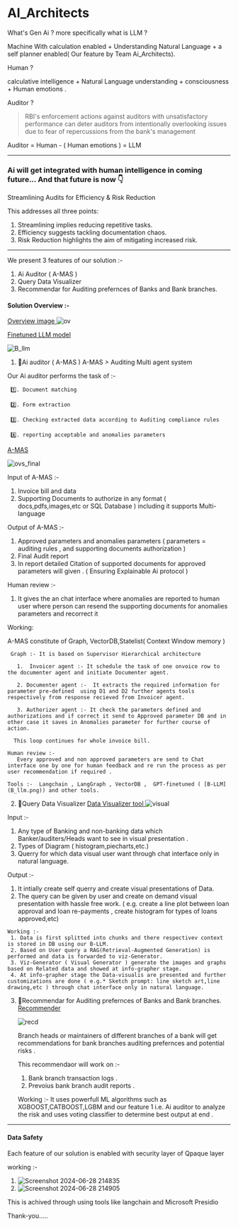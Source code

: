 # AI_Architects

What's Gen Ai ? more specifically what is LLM ?

Machine With calculation enabled + Understanding Natural Language + a self planner enabled( Our feature by Team Ai_Architects).

Human ?

calculative intelligence + Natural Language understanding +  consciousness + Human emotions .

Auditor ?

>RBI's enforcement actions against auditors with unsatisfactory performance can deter auditors from intentionally overlooking issues due to fear of repercussions from the bank's management

Auditor = Human - ( Human emotions ) = LLM 


---
### Ai will get integrated with human intelligence in coming future... And that future is now 👇

Streamlining Audits for Efficiency & Risk Reduction

This addresses all three points:

  1. Streamlining implies reducing repetitive tasks.
  2. Efficiency suggests tackling documentation chaos.
  3. Risk Reduction highlights the aim of mitigating increased risk.

---

We present 3 features of our solution :- 
  1. Ai Auditor ( A-MAS )
  2. Query Data Visualizer
  3. Recommendar for Auditing prefernces of Banks and Bank branches.

#### Solution Overview :- 
[Overview image ](ov.png)
![ov](https://github.com/sandeshlavshetty/AI_Architects/assets/138968398/fb0a9c10-a45a-4f14-adff-91fd7eb2e001)

[Finetuned LLM model](B_llm.png)

![B_llm](https://github.com/sandeshlavshetty/AI_Architects/assets/138968398/16af02db-943d-4484-882e-bf0ac28072ad)



1.  🥇Ai auditor ( A-MAS )
   A-MAS > Auditing Multi agent system

   Our Ai auditor performs the task of :-
   
     1️⃣. Document matching
   
     2️⃣. Form extraction
   
     3️⃣. Checking extracted data according to Auditing compliance rules
   
     4️⃣. reporting acceptable and anomalies parameters

   
[A-MAS](ovs_final.png)

![ovs_final](https://github.com/sandeshlavshetty/AI_Architects/assets/138968398/d924cef7-f407-47ae-9ed9-5cd26dde5b04)


Input of A-MAS :- 
  1. Invoice bill and data
  2. Supporting Documents to authorize in any format ( docs,pdfs,images,etc or SQL Database ) including it supports Multi-language

Output of A-MAS :- 
  1. Approved parameters and anomalies parameters ( parameters = auditing rules , and supporting documents authorization )
  2. Final Audit report
  3. In report detailed Citation of supported documents for approved parameters will given . ( Ensuring Explainable Ai protocol )

Human review :- 
  1. It gives the an chat interface where anomalies are reported to human user where person can resend the supporting documents for anomalies parameters and recorrect it

Working:

   A-MAS constitute of Graph, VectorDB,Statelist( Context Window memory )

     Graph :- It is based on Supervisor Hierarchical architecture 

       1.  Invoicer agent :- It schedule the task of one onvoice row to the documenter agent and initiate Documenter agent.

       2. Documenter agent :-  It extracts the required information for parameter pre-defined  using D1 and D2 further agents tools respectively from response recieved from Invoicer agent.

       3. Authorizer agent :- It check the parameters defined and authorizations and if correct it send to Approved parameter DB and in other case it saves in Anomalies parameter for further course of action.

      This loop continues for whole invoice bill.
       
    Human review :- 
       Every approved and non approved parameters are send to Chat interface one by one for human feedback and re run the process as per user recommendation if required .

    Tools :-  Langchain , LangGraph , VectorDB ,  GPT-finetuned ( [B-LLM](B_llm.png)) and other tools.


2. 🥈Query Data Visualizer
  [ Data Visualizer tool ](visual.png)
  ![visual](https://github.com/sandeshlavshetty/AI_Architects/assets/138968398/f2c59efa-3637-45d2-82b7-5e24cdf4fb96)

  Input :- 
   1. Any type of Banking and non-banking data which Banker/auditers/Heads want to see in visual presentation .
   2. Types of Diagram ( histogram,piecharts,etc.)
   3. Querry for which data visual user want through chat interface only in natural language.

  Output :- 
   1. It intially create self querry and create visual presentations of Data.
   2. The query can be given by user  and create on demand visual presentation with hassle free work.  ( e.g. create a line plot between loan approval and loan re-payments , create histogram for types of loans approved,etc)

    Working :-
     1. Data is first splitted into chunks and there respectivev context is stored in DB using our B-LLM.
     2. Based on User query a RAG(Retrieval-Augmented Generation) is performed and data is forwarded to viz-Generator.
     3. Viz-Generator ( Visual Generator ) generate the images and graphs based on Related data and showed at info-grapher stage.
     4. At info-grapher stage the Data-visualis are presented and further customizations are done ( e.g.* Sketch prompt: line sketch art,line drawing,etc ) through chat interface only in natural language.


3. 🥉Recommendar for Auditing prefernces of Banks and Bank branches.
   [Recommender](recd.png)

   ![recd](https://github.com/sandeshlavshetty/AI_Architects/assets/138968398/93b41002-29fb-4d71-81ea-313753770e00)

   Branch heads or maintainers of different branches of a bank will get recommendations for bank branches auditing prefernces and potential risks .

   This recommendaor will work on :-
     1. Bank branch transaction logs .
     2. Prevoius bank branch audit reports .

   Working :- It uses powerfull ML algorithms such as XGBOOST,CATBOOST,LGBM and our feature 1 i.e. Ai auditor to analyze the risk and uses voting classifier to determine best output at end .

---

#### Data Safety 

Each feature of our solution is enabled with security layer of Qpaque layer 

 working :-

  1. ![Screenshot 2024-06-28 214835](https://github.com/sandeshlavshetty/AI_Architects/assets/138968398/b5583260-e7e1-4d19-9303-a39aa267beb8)
  2. ![Screenshot 2024-06-28 214905](https://github.com/sandeshlavshetty/AI_Architects/assets/138968398/e34a228b-82b0-45da-a5df-afa954be892d)

This is achived through using tools like langchain and Microsoft Presidio


Thank-you.....

  
